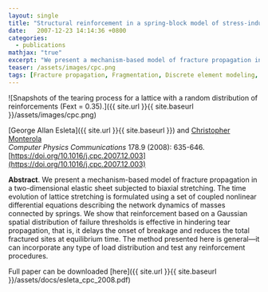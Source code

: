 ```yaml
---
layout: single
title: "Structural reinforcement in a spring-block model of stress-induced fracture propagation"
date:   2007-12-23 14:14:36 +0800
categories: 
  - publications
mathjax: "true"
excerpt: "We present a mechanism-based model of fracture propagation in a two-dimensional elastic sheet subjected to biaxial stretching."
teaser: /assets/images/cpc.png
tags: [Fracture propagation, Fragmentation, Discrete element modeling, Reinforcement, Lattice models]
---
```

![Snapshots of the tearing process for a lattice with a random distribution of reinforcements (Fext = 0.35).]({{ site.url }}{{ site.baseurl }}/assets/images/cpc.png)

[George Allan Esleta]({{ site.url }}{{ site.baseurl }}) and [Christopher Monterola](https://www.chrismonterola.net/)<br/>
*Computer Physics Communications* 178.9 (2008): 635-646.<br/>
[https://doi.org/10.1016/j.cpc.2007.12.003](https://doi.org/10.1016/j.cpc.2007.12.003)

**Abstract**. We present a mechanism-based model of fracture propagation in a two-dimensional elastic sheet subjected to biaxial stretching. The time evolution of lattice stretching is formulated using a set of coupled nonlinear differential equations describing the network dynamics of masses connected by springs. We show that reinforcement based on a Gaussian spatial distribution of failure thresholds is effective in hindering tear propagation, that is, it delays the onset of breakage and reduces the total fractured sites at equilibrium time. The method presented here is general—it can incorporate any type of load distribution and test any reinforcement procedures.

Full paper can be downloaded [here]({{ site.url }}{{ site.baseurl }}/assets/docs/esleta_cpc_2008.pdf)
